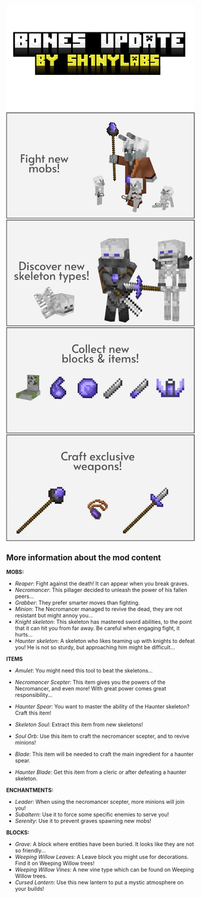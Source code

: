    ![bonesupdate_sh1nylabs.png](images%2Fbonesupdate_sh1nylabs.png)
![fight_new_mobs.png](images%2Ffight_new_mobs.png)
![discover_new_skeletons.png](images%2Fdiscover_new_skeletons.png)
![collect_new_items.png](images%2Fcollect_new_items.png)
![craft_new_weapons.png](images%2Fcraft_new_weapons.png)


## More information about the mod content

**MOBS:**

- *Reaper*: Fight against the death! It can appear when you break graves.
- *Necromancer*: This pillager decided to unleash the power of his fallen peers...
- *Grabber*: They prefer smarter moves than fighting.
- *Minion*: The Necromancer managed to revive the dead, they are not resistant but might annoy you...
- *Knight skeleton*: This skeleton has mastered sword abilities, to the point that it can hit you from far away. Be careful when engaging fight, it hurts...
- *Haunter skeleton*: A skeleton who likes teaming up with knights to defeat you! He is not so sturdy, but approaching him might be difficult...

**ITEMS**

- *Amulet*: You might need this tool to beat the skeletons...
- *Necromancer Scepter*: This item gives you the powers of the Necromancer, and even more! With great power comes great responsibility...
- *Haunter Spear*: You want to master the ability of the Haunter skeleton? Craft this item!

- *Skeleton Soul*: Extract this item from new skeletons!
- *Soul Orb*: Use this item to craft the necromancer scepter, and to revive minions!
- *Blade*: This item will be needed to craft the main ingredient for a haunter spear.
- *Haunter Blade*: Get this item from a cleric or after defeating a haunter skeleton.

**ENCHANTMENTS:**

- *Leader*: When using the necromancer scepter, more minions will join you!
- *Subaltern*: Use it to force some specific enemies to serve you!
- *Serenity*: Use it to prevent graves spawning new mobs!

**BLOCKS:**

- *Grave*: A block where entities have been buried. It looks like they are not so friendly...
- *Weeping Willow Leaves*: A Leave block you might use for decorations. Find it on Weeping Willow trees!
- *Weeping Willow Vines*: A new vine type which can be found on Weeping Willow trees.
- *Cursed Lantern*: Use this new lantern to put a mystic atmosphere on your builds!


